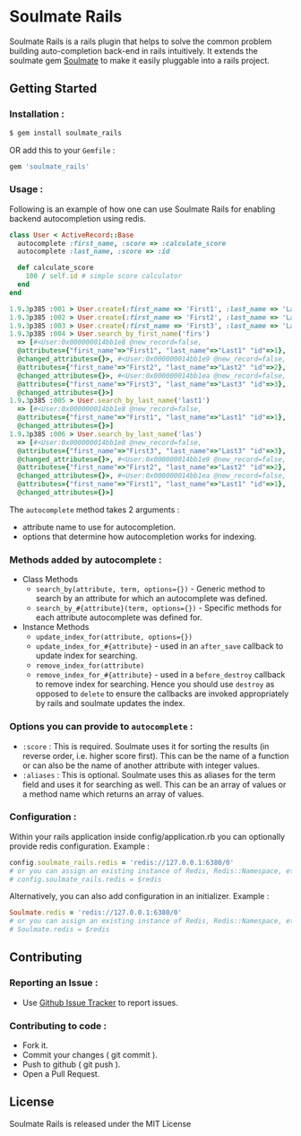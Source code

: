 # Soulmate Rails

Soulmate Rails is a rails plugin that helps to solve the common problem
building auto-completion back-end in rails intuitively. It extends the
soulmate gem <a href="http://github.com/seatgeek/soulmate">Soulmate</a> to
make it easily pluggable into a rails project.

## Getting Started

### Installation :

```sh
$ gem install soulmate_rails
```
OR add this to your `Gemfile` :

```ruby
gem 'soulmate_rails'
```

### Usage :

  Following is an example of how one can use Soulmate Rails for enabling backend
  autocompletion using redis.

```ruby
class User < ActiveRecord::Base
  autocomplete :first_name, :score => :calculate_score
  autocomplete :last_name, :score => :id

  def calculate_score
    100 / self.id # simple score calculator
  end
end

1.9.3p385 :001 > User.create(:first_name => 'First1', :last_name => 'Last1')
1.9.3p385 :002 > User.create(:first_name => 'First2', :last_name => 'Last2')
1.9.3p385 :003 > User.create(:first_name => 'First3', :last_name => 'Last3')
1.9.3p385 :004 > User.search_by_first_name('firs')
  => [#<User:0x000000014bb1e8 @new_record=false,
  @attributes={"first_name"=>"First1", "last_name"=>"Last1" "id"=>1},
  @changed_attributes={}>, #<User:0x000000014bb1e9 @new_record=false,
  @attributes={"first_name"=>"First2", "last_name"=>"Last2" "id"=>2},
  @changed_attributes={}>, #<User:0x000000014bb1ea @new_record=false,
  @attributes={"first_name"=>"First3", "last_name"=>"Last3" "id"=>3},
  @changed_attributes={}>]
1.9.3p385 :005 > User.search_by_last_name('last1')
  => [#<User:0x000000014bb1e8 @new_record=false,
  @attributes={"first_name"=>"First1", "last_name"=>"Last1" "id"=>1},
  @changed_attributes={}>]
1.9.3p385 :006 > User.search_by_last_name('las')
  => [#<User:0x000000014bb1e8 @new_record=false,
  @attributes={"first_name"=>"First3", "last_name"=>"Last3" "id"=>3},
  @changed_attributes={}>, #<User:0x000000014bb1e9 @new_record=false,
  @attributes={"first_name"=>"First2", "last_name"=>"Last2" "id"=>2},
  @changed_attributes={}>, #<User:0x000000014bb1ea @new_record=false,
  @attributes={"first_name"=>"First1", "last_name"=>"Last1" "id"=>1},
  @changed_attributes={}>]
```

The `autocomplete` method takes 2 arguments :

* attribute name to use for autocompletion.
* options that determine how autocompletion works for indexing.

### Methods added by autocomplete :
* Class Methods
  * `search_by(attribute, term, options={})` - Generic method to search by
    an attribute for which an autocomplete was defined.
  * `search_by_#{attribute}(term, options={})` - Specific methods for each
    attribute autocomplete was defined for.
* Instance Methods
  * `update_index_for(attribute, options={})`
  * `update_index_for_#{attribute}` - used in an `after_save` callback to
    update index for searching.
  * `remove_index_for(attribute)`
  * `remove_index_for_#{attribute}` - used in a `before_destroy` callback to
    remove index for searching. Hence you should use `destroy` as opposed to
    `delete` to ensure the callbacks are invoked appropriately by rails and
    soulmate updates the index.

### Options you can provide to `autocomplete` :
* `:score` : This is required. Soulmate uses it for sorting the results (in
  reverse order, i.e. higher score first). This can be the name of a function
  or can also be the name of another attribute with integer values.
* `:aliases` : This is optional. Soulmate uses this as aliases for the term
  field and uses it for searching as well. This can be an array of values or
  a method name which returns an array of values.

### Configuration :
Within your rails application inside config/application.rb you can optionally
provide redis configuration. Example :

```ruby
config.soulmate_rails.redis = 'redis://127.0.0.1:6380/0'
# or you can assign an existing instance of Redis, Redis::Namespace, etc.
# config.soulmate_rails.redis = $redis
```

Alternatively, you can also add configuration in an initializer. Example :

```ruby
Soulmate.redis = 'redis://127.0.0.1:6380/0'
# or you can assign an existing instance of Redis, Redis::Namespace, etc.
# Soulmate.redis = $redis
```

## Contributing
### Reporting an Issue :
* Use <a href="http://github.com/dhruvasagar/soulmate_rails/issues">Github
   Issue Tracker</a> to report issues.

### Contributing to code :
* Fork it.
* Commit your changes ( git commit ).
* Push to github ( git push ).
* Open a Pull Request.

## License
Soulmate Rails is released under the MIT License

<!-- vim: set tw=80 colorcolumn=80 -->
